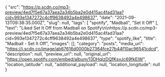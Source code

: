 {
  "src": "https://p.scdn.co/mp3-preview/4ed7f5e67a37aea2a34b5ba2e0d415ac4fad31aa?cid=993e1347272c4cff9638492a4e498637",
  "date": "2021-09-13T09:38:35.000Z",
  "slug": null,
  "tags": [
    "spotify",
    "Madball",
    "Set It Off"
  ],
  "text": "Liked Set It Off from Madball on Spotify\n\nhttps://p.scdn.co/mp3-preview/4ed7f5e67a37aea2a34b5ba2e0d415ac4fad31aa?cid=993e1347272c4cff9638492a4e498637",
  "type": "spotify_like",
  "title": "Madball - Set It Off",
  "images": [],
  "category": "posts",
  "media_url": "https://i.scdn.co/image/ab67616d0000b27364fce27b44f10ac96541cdcd",
  "description": null,
  "preview_url": null,
  "original_url": "https://open.spotify.com/embed/album/13DHqlzDQfKsvJc69fkElW",
  "location_latitude": null,
  "additional_payload": null,
  "location_longitude": null
}